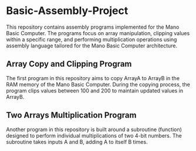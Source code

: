 # Basic-Assembly-Project
This repository contains assembly programs implemented for the Mano Basic Computer. The programs focus on array manipulation, clipping values within a specific range, and performing multiplication operations using assembly language tailored for the Mano Basic Computer architecture.

## Array Copy and Clipping Program

The first program in this repository aims to copy ArrayA to ArrayB in the RAM memory of the Mano Basic Computer. During the copying process, the program clips values between 100 and 200 to maintain updated values in ArrayB.

## Two Arrays Multiplication Program

Another program in this repository is built around a subroutine (function) designed to perform individual multiplications of two 4-bit numbers. The subroutine takes inputs A and B, adding A to itself B times.
